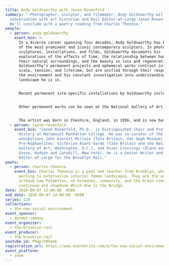 ```yaml
---
title: Andy Goldsworthy with Jason Rosenfeld
summary: " Photographer, sculptor, and filmmaker, Andy Goldsworthy will be in
  conversation with art historian and Rail Editor-at-Large Jason Rosenfeld.
  We'll conclude with a poetry reading from Charles Theonia."
people:
  - person: andy-goldsworthy
    event_bio: >-
      In a diverse career spanning four decades, Andy Goldsworthy has become one
      of the most prominent and iconic contemporary sculptors. In photographs,
      sculptures, installations, and films, Goldsworthy documents his
      explorations of the effects of time, the relationship between humans and
      their natural surroundings, and the beauty in loss and regeneration.
      Goldsworthy’s permanent projects and ephemeral works contrast in their
      scale, tension, and lifetime, but are unified through their responses to
      the environment and his constant investigation into understanding the
      landscape he is in. 


      Recent permanent site-specific installations by Goldsworthy include Stone Sea, Saint Louis Art Museum, Missouri; Chaumont Cairn, Domaine de Chaumont-sur-Loire, France; Path and Rising Stone, Albright Knox Art Gallery, New York; and Wood Line, Presidio of San Francisco, California.  


      Other permanent works can be seen at the National Gallery of Art, Washington, D.C.; de Young Museum, California; Museum of Jewish Heritage, New York; Storm King Art Center, New York; Stanford University, California; and Haute Provence Geological Reserve in Digne-les-Bains, France, among numerous other sites. Major solo exhibitions of Goldsworthy's work have been presented by the Yorkshire Sculpture Park, England; Museo Nacional Centro de Arte Reina Sofía, Spain; Metropolitan Museum of Art, New York; Neuberger Museum of Art, New York; Museum of Contemporary Art San Diego, California; and Des Moines Art Center, Illinois.


      The artist was born in Cheshire, England, in 1956, and is now based in Scotland.
  - person: jason-rosenfeld
    event_bio: "Jason Rosenfeld, Ph.D., is Distinguished Chair and Professor of Art
      History at Marymount Manhattan College. He was co-curator of the
      exhibitions John Everett Millais (Tate Britain, Van Gogh Museum),
      Pre-Raphaelites: Victorian Avant-Garde (Tate Britain and the National
      Gallery of Art, Washington, D.C.), and River Crossings (Olana and Cedar
      Grove, Hudson and Catskill, New York). He is a Senior Writer and
      Editor-at-Large for the Brooklyn Rail."
poets:
  - person: charles-theonia
    event_bio: Charles Theonia is a poet and teacher from Brooklyn, where they’re
      working to externalize interior femme landscapes. They are the author of
      artbook Saw Palmettos, on hormones, community, and the brain-time
      continuum and chapbook Which One Is the Bridge.
date: 2020-09-07 13:00:00 -0500
end_date: 2020-09-07 14:00:00 -0500
series: 124
collections:
  - the-new-social-environment
event_sponsor:
  - dermot-comany
event_organizer:
  - the-brooklyn-rail
event_producer:
  - the-brooklyn-rail
youtube_id: P9qplh8keeE
registration_url: https://www.eventbrite.com/e/the-new-social-environment-124-andy-goldsworthy-tickets-118341654073
event_platform:
  - zoom
---
```

